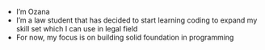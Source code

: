 - I’m Ozana
- I’m a law student that has decided to start learning coding to expand my skill set which I can use in legal field
-  For now, my focus is on building solid foundation in programming
